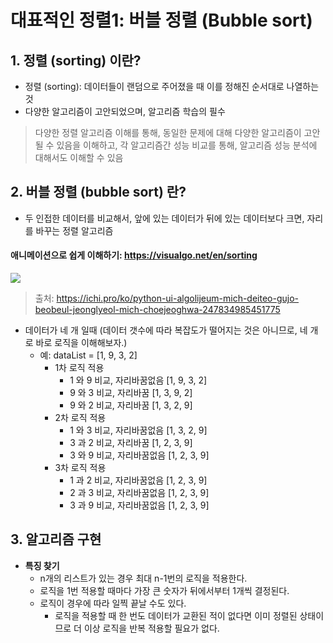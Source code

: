 # 대표적인 정렬1: 버블 정렬 (Bubble sort) 

## 1. 정렬 (sorting) 이란?
- 정렬 (sorting): 데이터들이 랜덤으로 주어졌을 때 이를 정해진 순서대로 나열하는 것
- 다양한 알고리즘이 고안되었으며, 알고리즘 학습의 필수

> 다양한 정렬 알고리즘 이해를 통해, 동일한 문제에 대해 다양한 알고리즘이 고안될 수 있음을 이해하고,
> 각 알고리즘간 성능 비교를 통해, 알고리즘 성능 분석에 대해서도 이해할 수 있음

## 2. 버블 정렬 (bubble sort) 란?
- 두 인접한 데이터를 비교해서, 앞에 있는 데이터가 뒤에 있는 데이터보다 크면, 자리를 바꾸는 정렬 알고리즘

#### 애니메이션으로 쉽게 이해하기: https://visualgo.net/en/sorting

<img src="https://ichi.pro/assets/images/max/724/1*iAZJF0JvQrFDnDxri88bGQ.gif" />

> 출처: https://ichi.pro/ko/python-ui-algolijeum-mich-deiteo-gujo-beobeul-jeonglyeol-mich-choejeoghwa-247834985451775

* 데이터가 네 개 일때 (데이터 갯수에 따라 복잡도가 떨어지는 것은 아니므로, 네 개로 바로 로직을 이해해보자.)
    - 예: dataList = [1, 9, 3, 2]
        - 1차 로직 적용
            - 1 와 9 비교, 자리바꿈없음 [1, 9, 3, 2]
            - 9 와 3 비교, 자리바꿈 [1, 3, 9, 2]
            - 9 와 2 비교, 자리바꿈 [1, 3, 2, 9]
        - 2차 로직 적용 
            - 1 와 3 비교, 자리바꿈없음 [1, 3, 2, 9]
            - 3 과 2 비교, 자리바꿈 [1, 2, 3, 9]
            - 3 와 9 비교, 자리바꿈없음 [1, 2, 3, 9]
        - 3차 로직 적용
            - 1 과 2 비교, 자리바꿈없음 [1, 2, 3, 9]
            - 2 과 3 비교, 자리바꿈없음 [1, 2, 3, 9]
            - 3 과 9 비교, 자리바꿈없음 [1, 2, 3, 9]
## 3. 알고리즘 구현
* **특징 찾기**
    - n개의 리스트가 있는 경우 최대 n-1번의 로직을 적용한다.
    - 로직을 1번 적용할 때마다 가장 큰 숫자가 뒤에서부터 1개씩 결정된다.
    - 로직이 경우에 따라 일찍 끝날 수도 있다. 
      - 로직을 적용할 때 한 번도 데이터가 교환된 적이 없다면 이미 정렬된 상태이므로 더 이상 로직을 반복 적용할 필요가 없다.
      